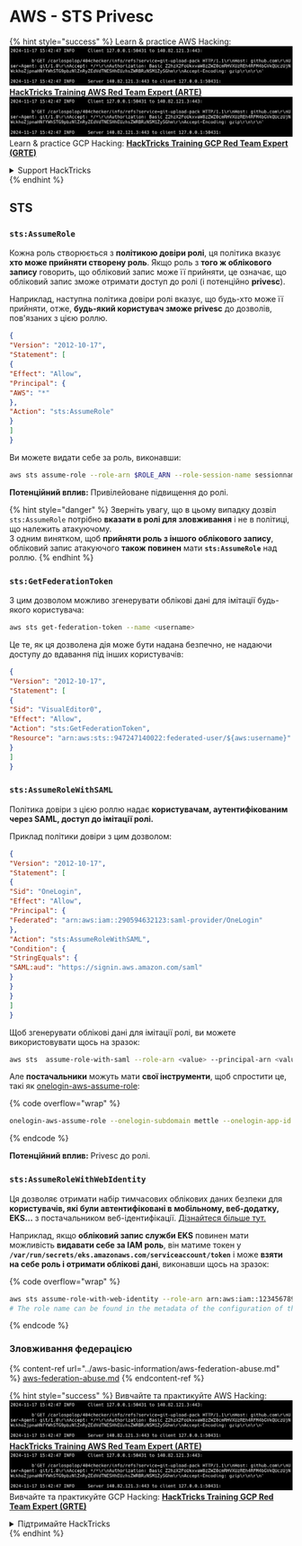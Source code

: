 # AWS - STS Privesc

{% hint style="success" %}
Learn & practice AWS Hacking:<img src="../../../.gitbook/assets/image (1).png" alt="" data-size="line">[**HackTricks Training AWS Red Team Expert (ARTE)**](https://training.hacktricks.xyz/courses/arte)<img src="../../../.gitbook/assets/image (1).png" alt="" data-size="line">\
Learn & practice GCP Hacking: <img src="../../../.gitbook/assets/image (2).png" alt="" data-size="line">[**HackTricks Training GCP Red Team Expert (GRTE)**<img src="../../../.gitbook/assets/image (2).png" alt="" data-size="line">](https://training.hacktricks.xyz/courses/grte)

<details>

<summary>Support HackTricks</summary>

* Check the [**subscription plans**](https://github.com/sponsors/carlospolop)!
* **Join the** 💬 [**Discord group**](https://discord.gg/hRep4RUj7f) or the [**telegram group**](https://t.me/peass) or **follow** us on **Twitter** 🐦 [**@hacktricks\_live**](https://twitter.com/hacktricks\_live)**.**
* **Share hacking tricks by submitting PRs to the** [**HackTricks**](https://github.com/carlospolop/hacktricks) and [**HackTricks Cloud**](https://github.com/carlospolop/hacktricks-cloud) github repos.

</details>
{% endhint %}

## STS

### `sts:AssumeRole`

Кожна роль створюється з **політикою довіри ролі**, ця політика вказує **хто може прийняти створену роль**. Якщо роль з **того ж облікового запису** говорить, що обліковий запис може її прийняти, це означає, що обліковий запис зможе отримати доступ до ролі (і потенційно **privesc**).

Наприклад, наступна політика довіри ролі вказує, що будь-хто може її прийняти, отже, **будь-який користувач зможе privesc** до дозволів, пов'язаних з цією роллю.
```json
{
"Version": "2012-10-17",
"Statement": [
{
"Effect": "Allow",
"Principal": {
"AWS": "*"
},
"Action": "sts:AssumeRole"
}
]
}
```
Ви можете видати себе за роль, виконавши:
```bash
aws sts assume-role --role-arn $ROLE_ARN --role-session-name sessionname
```
**Потенційний вплив:** Привілейоване підвищення до ролі.

{% hint style="danger" %}
Зверніть увагу, що в цьому випадку дозвіл `sts:AssumeRole` потрібно **вказати в ролі для зловживання** і не в політиці, що належить атакуючому.\
З одним винятком, щоб **прийняти роль з іншого облікового запису**, обліковий запис атакуючого **також повинен** мати **`sts:AssumeRole`** над роллю.
{% endhint %}

### **`sts:GetFederationToken`**

З цим дозволом можливо згенерувати облікові дані для імітації будь-якого користувача:
```bash
aws sts get-federation-token --name <username>
```
Це те, як ця дозволена дія може бути надана безпечно, не надаючи доступу до вдавання під інших користувачів:
```json
{
"Version": "2012-10-17",
"Statement": [
{
"Sid": "VisualEditor0",
"Effect": "Allow",
"Action": "sts:GetFederationToken",
"Resource": "arn:aws:sts::947247140022:federated-user/${aws:username}"
}
]
}
```
### `sts:AssumeRoleWithSAML`

Політика довіри з цією роллю надає **користувачам, аутентифікованим через SAML, доступ до імітації ролі.**

Приклад політики довіри з цим дозволом:
```json
{
"Version": "2012-10-17",
"Statement": [
{
"Sid": "OneLogin",
"Effect": "Allow",
"Principal": {
"Federated": "arn:aws:iam::290594632123:saml-provider/OneLogin"
},
"Action": "sts:AssumeRoleWithSAML",
"Condition": {
"StringEquals": {
"SAML:aud": "https://signin.aws.amazon.com/saml"
}
}
}
]
}
```
Щоб згенерувати облікові дані для імітації ролі, ви можете використовувати щось на зразок:
```bash
aws sts  assume-role-with-saml --role-arn <value> --principal-arn <value>
```
Але **постачальники** можуть мати **свої інструменти**, щоб спростити це, такі як [onelogin-aws-assume-role](https://github.com/onelogin/onelogin-python-aws-assume-role):

{% code overflow="wrap" %}
```bash
onelogin-aws-assume-role --onelogin-subdomain mettle --onelogin-app-id 283740 --aws-region eu-west-1 -z 3600
```
{% endcode %}

**Потенційний вплив:** Privesc до ролі.

### `sts:AssumeRoleWithWebIdentity`

Ця дозволяє отримати набір тимчасових облікових даних безпеки для **користувачів, які були автентифіковані в мобільному, веб-додатку, EKS...** з постачальником веб-ідентифікації. [Дізнайтеся більше тут.](https://docs.aws.amazon.com/STS/latest/APIReference/API\_AssumeRoleWithWebIdentity.html)

Наприклад, якщо **обліковий запис служби EKS** повинен мати можливість **видавати себе за IAM роль**, він матиме токен у **`/var/run/secrets/eks.amazonaws.com/serviceaccount/token`** і може **взяти на себе роль і отримати облікові дані**, виконавши щось на зразок: 

{% code overflow="wrap" %}
```bash
aws sts assume-role-with-web-identity --role-arn arn:aws:iam::123456789098:role/<role_name> --role-session-name something --web-identity-token file:///var/run/secrets/eks.amazonaws.com/serviceaccount/token
# The role name can be found in the metadata of the configuration of the pod
```
{% endcode %}

### Зловживання федерацією

{% content-ref url="../aws-basic-information/aws-federation-abuse.md" %}
[aws-federation-abuse.md](../aws-basic-information/aws-federation-abuse.md)
{% endcontent-ref %}

{% hint style="success" %}
Вивчайте та практикуйте AWS Hacking:<img src="../../../.gitbook/assets/image (1).png" alt="" data-size="line">[**HackTricks Training AWS Red Team Expert (ARTE)**](https://training.hacktricks.xyz/courses/arte)<img src="../../../.gitbook/assets/image (1).png" alt="" data-size="line">\
Вивчайте та практикуйте GCP Hacking: <img src="../../../.gitbook/assets/image (2).png" alt="" data-size="line">[**HackTricks Training GCP Red Team Expert (GRTE)**<img src="../../../.gitbook/assets/image (2).png" alt="" data-size="line">](https://training.hacktricks.xyz/courses/grte)

<details>

<summary>Підтримайте HackTricks</summary>

* Перевірте [**плани підписки**](https://github.com/sponsors/carlospolop)!
* **Приєднуйтесь до** 💬 [**групи Discord**](https://discord.gg/hRep4RUj7f) або [**групи telegram**](https://t.me/peass) або **слідкуйте** за нами в **Twitter** 🐦 [**@hacktricks\_live**](https://twitter.com/hacktricks\_live)**.**
* **Діліться хакерськими трюками, надсилаючи PR до** [**HackTricks**](https://github.com/carlospolop/hacktricks) та [**HackTricks Cloud**](https://github.com/carlospolop/hacktricks-cloud) репозиторіїв на github.

</details>
{% endhint %}
